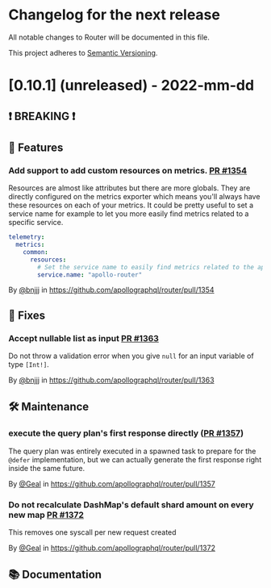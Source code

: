 # Changelog for the next release

All notable changes to Router will be documented in this file.

This project adheres to [Semantic Versioning](https://semver.org/spec/v2.0.0.html).

<!-- <THIS IS AN EXAMPLE, DO NOT REMOVE>

# [x.x.x] (unreleased) - 2022-mm-dd
> Important: X breaking changes below, indicated by **❗ BREAKING ❗**
## ❗ BREAKING ❗
## 🚀 Features
## 🐛 Fixes
## 🛠 Maintenance
## 📚 Documentation

## Example section entry format

### **Headline** ([Issue #ISSUE_NUMBER](https://github.com/apollographql/router/issues/ISSUE_NUMBER))

Description! And a link to a [reference](http://url)

By [@USERNAME](https://github.com/USERNAME) in https://github.com/apollographql/router/pull/PULL_NUMBER
-->

# [0.10.1] (unreleased) - 2022-mm-dd
## ❗ BREAKING ❗
## 🚀 Features

### Add support to add custom resources on metrics. [PR #1354](https://github.com/apollographql/router/pull/1354)

Resources are almost like attributes but there are more globals. They are directly configured on the metrics exporter which means you'll always have these resources on each of your metrics. It could be pretty useful to set
a service name for example to let you more easily find metrics related to a specific service.

```yaml
telemetry:
  metrics:
    common:
      resources:
        # Set the service name to easily find metrics related to the apollo-router in your metrics dashboards
        service.name: "apollo-router"
```

By [@bnjjj](https://github.com/bnjjj) in https://github.com/apollographql/router/pull/1354

## 🐛 Fixes

### Accept nullable list as input [PR #1363](https://github.com/apollographql/router/pull/1363)

Do not throw a validation error when you give `null` for an input variable of type `[Int!]`.

By [@bnjjj](https://github.com/bnjjj) in https://github.com/apollographql/router/pull/1363


## 🛠 Maintenance

### execute the query plan's first response directly  ([PR #1357](https://github.com/apollographql/router/issues/1357))

The query plan was entirely executed in a spawned task to prepare for the `@defer` implementation, but we can actually
generate the first response right inside the same future.

By [@Geal](https://github.com/Geal) in https://github.com/apollographql/router/pull/1357

### Do not recalculate DashMap's default shard amount on every new map [PR #1372](https://github.com/apollographql/router/pull/1372)

This removes one syscall per new request created

By [@Geal](https://github.com/Geal) in https://github.com/apollographql/router/pull/1372


## 📚 Documentation
